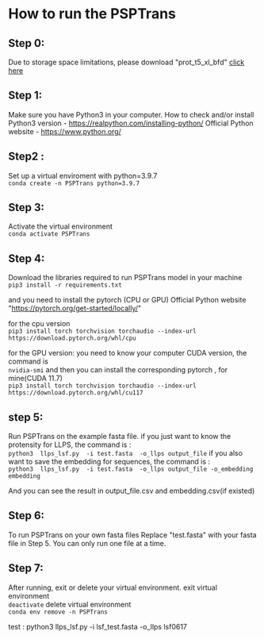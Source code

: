 # How to run the PSPTrans

## Step 0: 
Due to storage space limitations, please download "prot_t5_xl_bfd" [click here]("http://bio-comp.ucas.ac.cn/onlineserver/PSPtrans/file_down_prot_t5_xl_bfd")


## Step 1: 
Make sure you have Python3 in your computer.
How to check and/or install Python3 version - https://realpython.com/installing-python/
Official Python website - https://www.python.org/


## Step2 : 
Set up a virtual enviroment with python=3.9.7  
```conda create -n PSPTrans python=3.9.7```


## Step 3:
Activate the virtual environment  
```conda activate PSPTrans```


## Step 4: 
Download the libraries required to run PSPTrans model in your machine  
```pip3 install -r requirements.txt```

and you need to install the pytorch (CPU or GPU)
Official Python website "https://pytorch.org/get-started/locally/"

for the cpu version  
```pip3 install torch torchvision torchaudio --index-url https://download.pytorch.org/whl/cpu```

for the GPU version:
you need to know your computer CUDA version,  the command is  
```nvidia-smi```
and then you can install the corresponding pytorch , for mine(CUDA 11.7)  
```pip3 install torch torchvision torchaudio --index-url https://download.pytorch.org/whl/cu117```


## step 5: 
Run PSPTrans on the example fasta file.
if you just want to know the protensity for LLPS, the command is :   
```python3  llps_lsf.py  -i test.fasta  -o_llps output_file```
if you also want to save the embedding for sequences, the command is :  
```python3  llps_lsf.py  -i test.fasta  -o_llps output_file -o_embedding embedding```

And you can see the result in output_file.csv and embedding.csv(if existed)


## Step 6:
To run PSPTrans on your own fasta files
Replace "test.fasta" with your fasta file in Step 5. You can only run one file at a time.


## Step 7: 
After running, exit or delete your virtual environment.
exit virtual environment  
```deactivate```
delete virtual environment  
```conda env remove -n PSPTrans```


test :
python3  llps_lsf.py  -i lsf_test.fasta  -o_llps lsf0617

